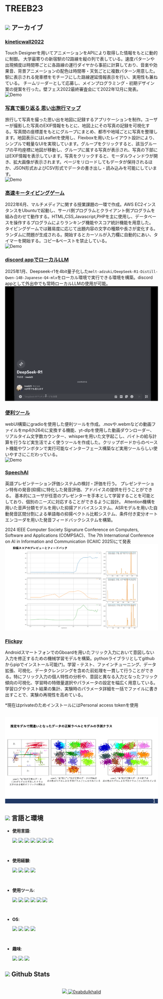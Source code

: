 # TREEB23

## <img src="https://media0.giphy.com/media/v1.Y2lkPTc5MGI3NjExd3VrOWMyNHF0YmEzMm1hMndka3hxejYwNzBraGJpZXc2c2o4cmZqaiZlcD12MV9pbnRlcm5hbF9naWZfYnlfaWQmY3Q9cw/0DbpeTlVnwIkfGbV8o/giphy.gif" width ="22"><b> アーカイブ </b>

### <a href="https://github.com/treeb23/kineticwall2022">kineticwall2022</a><br>
Touch Designerを用いてアニメーションをAPIにより取得した情報をもとに動的に制御。
大学最寄りの新宿駅の12路線を縦の列で表している。速度パターンや出現頻度は時間帯ごとに各路線の運行ダイヤから事前に計算しており、音楽や効果音、背景アニメーションの配色は時間帯・天気ごとに複数パターン用意した。駅に表示される発車標をモチーフにした路線遅延情報表示を行い、実用性も兼ねている。
チームリーダーとして応募し、メインプログラミング・初期デザイン案の提案を行った。壁フェス2022最終審査会にて2022年12月に発表。
<br>
<img src="img/kinetic.gif" alt="Demo">

### <a href="https://github.com/treeb23/travelphotomap">写真で振り返る 思い出旅行マップ</a><br>
旅行して写真を撮った思い出を地図に記録するアプリケーションを制作。ユーザーが撮影した写真のEXIF情報をもとに、地図上にその写真の記録を可視化する。写真間の座標差をもとにグループにまとめ、都市や地域ごとに写真を整理します。地図表示にはLeafletを使用し、Flexboxを用いたレイアウト設計により、シンプルで軽量なUIを実現しています。グループをクリックすると、該当グループの平均座標に地図が移動し、グループに属する写真が表示され、写真の下部にはEXIF情報を表示しています。写真をクリックすると、モーダルウィンドウが開き、拡大画像が表示されます。ページをリロードしてもデータが保持されるほか、JSON形式およびCSV形式でデータの書き出し・読み込みを可能にしています。
<br>
<img src="img/photomap.gif" alt="Demo">

### <a href="https://github.com/treb23/repo24">高速キータイピングゲーム</a><br>
2022年6月、マルチメディアに関する授業課題の一環で作成。AWS EC2インスタンスをUbuntuで起動し、サーバ側プログラムとクライアント側プログラムを組み合わせて動作する。HTML,CSS,Javascript,PHPを主に使用し、データベースを操作するプログラムによりランキング機能やスコア統計機能を用意した。
タイピングゲームでは難易度に応じて出題内容の文字の種類や長さが変化する。ランダムに問題が生成される。開始するとカーソルが入力欄に自動的にあい、タイマーを開始する。コピー&ペーストを禁止している。
<br>
<img src="img/typing_speedrun.gif" alt="Demo">

### <a href="https://github.com/treb23/repo24">discord appでローカルLLM</a><br>
2025年1月、Deepseek-r1を4bit量子化した`melt-adzuki/DeepSeek-R1-Distill-Qwen-14B-Japanese-Q4-mlx`をローカル環境で実行できる環境を構築。discord appとして外出中でも常時ローカルLLMの使用が可能。
<br>
<img src="img/llm_discordapp.gif" alt="Demo">

### <a href="https://github.com/treb23/repo24">便利ツール</a><br>
webUI構築にgradioを使用した便利ツールを作成。.movや.webmなどの動画ファイルをmp4(h264)に変換する機能、yt-dlpを使用した動画ダウンローダー、リアルタイム文字数カウンター、whisperを用いた文字起こし、バイトの給与計算を行うなど実生活でよく使うツールを作成した。クリップボードからのペースト機能やワンボタンで実行可能なインターフェース構築など実用ツールらしい使いやすさにこだわっている。
<br>
<img src="img/tools.gif" alt="Demo">

### <a href="https://github.com/treeb23/speechai">SpeechAI</a><br>
英語プレゼンテーション評価システムの検討・評価を行う。
プレゼンテーション特有の発音(抑揚)に特化した発音評価、アドバイスの提供を行うことができる。
基本的にユーザが任意のプレゼンターを手本として学習することを可能としており、個別のニーズに対応することができるように設計。
Attention機構を用いた音声分類モデルを用いた抑揚アドバイスシステム、ASRモデルを用いた自動発音区間分割による単語毎の抑揚ベクトル比較システム、条件付き変分オートエンコーダを用いた発音フィードバックシステムを構築。

2024 IEEE Computer Society Signature Conference on Computers, Software and Applications (COMPSAC)、The 7th International Conference on AI in Information and Communication (ICAIIC 2025)にて発表
<br>
<img src="img/speechai_attention.gif" alt="Sample">

### <a href="https://github.com/treeb23/flickpy">Flickpy</a><br>
AndroidスマートフォンでのGboardを用いたフリック入力において意図しない入力を修正するための機械学習モデルを構築。pythonライブラリとしてgithubからpipでインストール可能(*)。学習・テスト、ファインチューニング、データ拡張、可視化、データクレンジングを含めた前処理を一貫して行うことができる。特にフリック入力の個人特性の分析や、意図と異なる入力となったフリック傾向の可視化、学習時の特徴量選択やパラメータの設定を幅広く用意している。学習ログやテスト結果の集計、実験時のパラメータ詳細を一括でファイルに書き出すことで、実験の再現性を高めている。

*現在はprivateのためインストールにはPersonal access tokenを使用

<br>
<img src="img/flick.gif" alt="Sample">


<!--
参考: https://github.com/durgeshsamariya/awesome-github-profile-readme-templates/blob/master/templates/0xabdulkhalid.md
https://qiita.com/s-yoshiki/items/436bbe1f7160b610b05c
https://shields.io/badges/static-badge
-->


## <img src="https://media2.giphy.com/media/QssGEmpkyEOhBCb7e1/giphy.gif?cid=ecf05e47a0n3gi1bfqntqmob8g9aid1oyj2wr3ds3mg700bl&rid=giphy.gif" width ="22"><b> 言語と環境 </b>

<p align="center">

- **使用言語**:

    <img src="https://img.shields.io/badge/-Python-FFFFFF.svg?logo=python&style=for-the-badge">
    <img src="https://img.shields.io/badge/-Javascript-FFFFFF.svg?logo=javascript&style=for-the-badge">
    <img src="https://img.shields.io/badge/-C-FFFFFF.svg?logo=c&style=for-the-badge">
    <img src="https://img.shields.io/badge/-Java-FFFFFF.svg?logo=java&style=for-the-badge">
    <img src="https://img.shields.io/badge/-Html5-FFFFFF.svg?logo=html5&style=for-the-badge">
    <img src="https://img.shields.io/badge/-Css3-FFFFFF.svg?logo=css3&style=for-the-badge">
    <img src="https://img.shields.io/badge/-Php-FFFFFF.svg?logo=php&style=for-the-badge">


<br>

- **使用経験**:

    <img src="https://img.shields.io/badge/-Amazon%20aws-232F3E.svg?logo=amazon-aws&style=for-the-badge">
    <img src="https://img.shields.io/badge/-Arduino-00979D.svg?logo=arduino&style=for-the-badge">
    <img src="https://img.shields.io/badge/-Electron-FFFFFF.svg?logo=electron&style=for-the-badge">
    <img src="https://img.shields.io/badge/-Google%20cloud-FFFFFF.svg?logo=google-cloud&style=for-the-badge">

<br>

- **使用ツール**:

    <img src="https://img.shields.io/badge/-Visualstudiocode-007ACC.svg?logo=visualstudiocode&style=for-the-badge">
    <img src="https://img.shields.io/badge/-Jupyter-FFFFFF.svg?logo=jupyter&style=for-the-badge">
    <img src="https://img.shields.io/badge/-Github-181717.svg?logo=github&style=for-the-badge">
    <img src="https://img.shields.io/badge/-Discord-7289DA.svg?logo=discord&style=for-the-badge">
    <img src="https://img.shields.io/badge/-Slack-4A154B.svg?logo=slack&style=for-the-badge">
    <img src="https://img.shields.io/badge/-Line-FFFFFF.svg?logo=line&style=for-the-badge">

<br>

- **OS**:

    <img src="https://img.shields.io/badge/-Ubuntu-FFFFFF.svg?logo=ubuntu&style=for-the-badge">
    <img src="https://img.shields.io/badge/-MACOS-999999.svg?logo=apple&style=for-the-badge">
    <img src="https://img.shields.io/badge/-Windows-0078D6.svg?logo=windows&style=for-the-badge">
    <img src="https://img.shields.io/badge/-iOS-999999.svg?logo=apple&style=for-the-badge">



<br>

- **趣味**:

    <img src="https://img.shields.io/badge/-Openstreetmap-FFFFFF.svg?logo=openstreetmap&style=for-the-badge">
    <img src="https://img.shields.io/badge/-Steam-000000.svg?logo=steam&style=for-the-badge">
    <img src="https://img.shields.io/badge/-Instagram-E4405F.svg?logo=instagram&style=for-the-badge">


</p>


## <img src="https://media.giphy.com/media/iY8CRBdQXODJSCERIr/giphy.gif" width="35"><b> Github Stats </b>
<br>

<div align="center">

<a href="https://github.com/treeb23/">
  <img src="https://github-readme-stats.vercel.app/api?username=treeb23&include_all_commits=true&count_private=true&show_icons=true&line_height=20&title_color=7A7ADB&icon_color=2234AE&text_color=D3D3D3&bg_color=0,000000,130F40" width="450"/>
  <img src="https://github-readme-stats.vercel.app/api/top-langs?username=treeb23&show_icons=true&locale=en&layout=compact&line_height=20&title_color=7A7ADB&icon_color=2234AE&text_color=D3D3D3&bg_color=0,000000,130F40" width="375"  alt="0xabdulkhalid"/>

</a>
</div>
